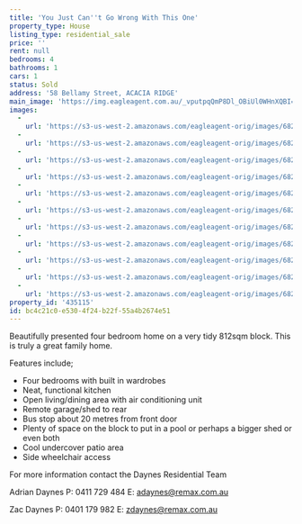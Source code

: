 ```yaml
---
title: 'You Just Can''t Go Wrong With This One'
property_type: House
listing_type: residential_sale
price: ''
rent: null
bedrooms: 4
bathrooms: 1
cars: 1
status: Sold
address: '58 Bellamy Street, ACACIA RIDGE'
main_image: 'https://img.eagleagent.com.au/_vputpqQmP8Dl_OBiUl0WHnXQBI=/1280x854/smart/https://s3-us-west-2.amazonaws.com/eagleagent-orig/images/6820651/105896410-image-M.jpg'
images:
  -
    url: 'https://s3-us-west-2.amazonaws.com/eagleagent-orig/images/6820661/105896410-image-J.jpg'
  -
    url: 'https://s3-us-west-2.amazonaws.com/eagleagent-orig/images/6820660/105896410-image-I.jpg'
  -
    url: 'https://s3-us-west-2.amazonaws.com/eagleagent-orig/images/6820659/105896410-image-H.jpg'
  -
    url: 'https://s3-us-west-2.amazonaws.com/eagleagent-orig/images/6820658/105896410-image-G.jpg'
  -
    url: 'https://s3-us-west-2.amazonaws.com/eagleagent-orig/images/6820657/105896410-image-F.jpg'
  -
    url: 'https://s3-us-west-2.amazonaws.com/eagleagent-orig/images/6820656/105896410-image-E.jpg'
  -
    url: 'https://s3-us-west-2.amazonaws.com/eagleagent-orig/images/6820655/105896410-image-D.jpg'
  -
    url: 'https://s3-us-west-2.amazonaws.com/eagleagent-orig/images/6820654/105896410-image-C.jpg'
  -
    url: 'https://s3-us-west-2.amazonaws.com/eagleagent-orig/images/6820653/105896410-image-B.jpg'
  -
    url: 'https://s3-us-west-2.amazonaws.com/eagleagent-orig/images/6820652/105896410-image-A.jpg'
  -
    url: 'https://s3-us-west-2.amazonaws.com/eagleagent-orig/images/6820651/105896410-image-M.jpg'
property_id: '435115'
id: bc4c21c0-e530-4f24-b22f-55a4b2674e51
---
```

Beautifully presented four bedroom home on a very tidy 812sqm block. This is truly a great family home.

Features include;

*  Four bedrooms with built in wardrobes
*  Neat, functional kitchen
*  Open living/dining area with air conditioning unit
*  Remote garage/shed to rear
*  Bus stop about 20 metres from front door
*  Plenty of space on the block to put in a pool or perhaps a bigger shed or even both
*  Cool undercover patio area
*  Side wheelchair access

For more information contact the Daynes Residential Team

Adrian Daynes
P: 0411 729 484
E: adaynes@remax.com.au

Zac Daynes
P: 0401 179 982
E: zdaynes@remax.com.au